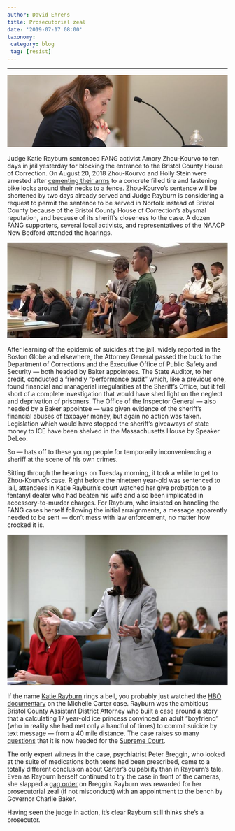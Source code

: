 ```yaml
---
author: David Ehrens
title: Prosecutorial zeal
date: '2019-07-17 08:00'
taxonomy:
 category: blog
 tag: [resist]
---
```

---

![](rayburn.jpg)

Judge Katie Rayburn sentenced FANG activist Amory Zhou-Kourvo to ten days in jail yesterday for blocking the entrance to the Bristol County House of Correction. On August 20, 2018 Zhou-Kourvo and Holly Stein were arrested after [cementing their arms](https://www.heraldnews.com/news/20190716/ice-protester-at-house-of-correction-in-dartmouth-gets-10-days) to a concrete filled tire and fastening bike locks around their necks to a fence. Zhou-Kourvo’s sentence will be shortened by two days already served and Judge Rayburn is considering a request to permit the sentence to be served in Norfolk instead of Bristol County because of the Bristol County House of Correction’s abysmal reputation, and because of its sheriff’s closeness to the case. A dozen FANG supporters, several local activists, and representatives of the NAACP New Bedford attended the hearings. 

![](zhou-kourvo.jpg)

After learning of the epidemic of suicides at the jail, widely reported in the Boston Globe and elsewhere, the Attorney General passed the buck to the Department of Corrections and the Executive Office of Public Safety and Security — both headed by Baker appointees. The State Auditor, to her credit, conducted a friendly “performance audit” which, like a previous one, found financial and managerial irregularities at the Sheriff’s Office, but it fell short of a complete investigation that would have shed light on the neglect and deprivation of prisoners. The Office of the Inspector General — also headed by a Baker appointee — was given evidence of the sheriff’s financial abuses of taxpayer money, but again no action was taken. Legislation which would have stopped the sheriff’s giveaways of state money to ICE have been shelved in the Massachusetts House by Speaker DeLeo.

So — hats off to these young people for temporarily inconveniencing a sheriff at the scene of his own crimes.

Sitting through the hearings on Tuesday morning, it took a while to get to Zhou-Kourvo’s case. Right before the nineteen year-old was sentenced to jail, attendees in Katie Rayburn’s court watched her give probation to a fentanyl dealer who had beaten his wife and also been implicated in accessory-to-murder charges. For Rayburn, who insisted on handling the FANG cases herself following the initial arraignments, a message apparently needed to be sent — don’t mess with law enforcement, no matter how crooked it is.

![](prosecutor.jpg)

If the name [Katie Rayburn](https://www.marieclaire.com/culture/a28262792/katie-rayburn-i-love-you-now-die-documentary/) rings a bell, you probably just watched the [HBO documentary](https://www.hbo.com/documentaries/i-love-you-now-die-the-commonwealth-v-michelle-carter) on the Michelle Carter case. Rayburn was the ambitious Bristol County Assistant District Attorney who built a case around a story that a calculating 17 year-old ice princess convinced an adult “boyfriend” (who in reality she had met only a handful of times) to commit suicide by text message — from a 40 mile distance. The case raises so many [questions](https://www.sclawyers.net/2017/06/21/wrong-michelle-carters-conviction/) that it is now headed for the [Supreme Court](https://www.masslive.com/news/2019/07/michelle-carter-files-appeal-to-supreme-court-in-texting-suicide-manslaughter-case.html).

The only expert witness in the case, psychiatrist Peter Breggin, who looked at the suite of medications both teens had been prescribed, came to a totally different conclusion about Carter’s culpability than in Rayburn’s tale. Even as Rayburn herself continued to try the case in front of the cameras, she slapped a [gag order](https://www.madinamerica.com/2017/08/michelle-carter-expert-witness-stop-blog/) on Breggin. Rayburn was rewarded for her prosecutorial zeal (if not misconduct) with an appointment to the bench by Governor Charlie Baker.

Having seen the judge in action, it’s clear Rayburn still thinks she’s a prosecutor.
